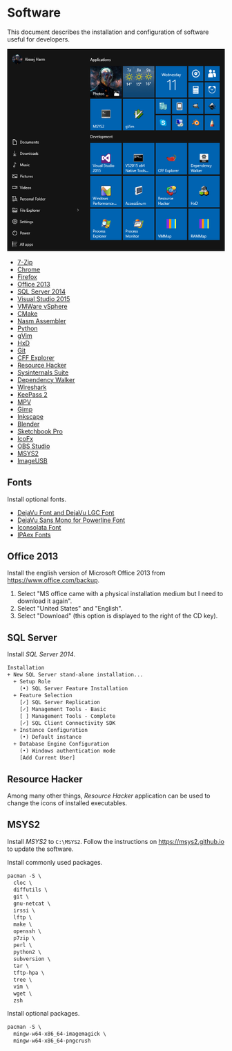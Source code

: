 ﻿# Software
This document describes the installation and configuration of software useful for developers.

![Start Menu](software.png)

- [7-Zip][7-zip]
- [Chrome][chrome]
- [Firefox][firefox]
- [Office 2013][office]
- [SQL Server 2014][sql2014]
- [Visual Studio 2015][vs2015]
- [VMWare vSphere][vsphere55]
- [CMake][cmake]
- [Nasm Assembler][nasm]
- [Python][python]
- [gVim][vim]
- [HxD][hxd]
- [Git][git]
- [CFF Explorer][cff]
- [Resource Hacker][rhack]
- [Sysinternals Suite][sysinternals]
- [Dependency Walker][depwalk]
- [Wireshark][wireshark]
- [KeePass 2][keepass]
- [MPV][mpv]
- [Gimp][gimp]
- [Inkscape][inkscape]
- [Blender][blender]
- [Sketchbook Pro][sketchbook]
- [IcoFx][icofx]
- [OBS Studio][obs]
- [MSYS2][msys2]
- [ImageUSB][imageusb]

[7-zip]: http://www.7-zip.org
[chrome]: https://www.google.com/chrome
[firefox]: https://www.mozilla.org/firefox
[office]: https://www.office.com/backup
[sql2014]: https://msdn.microsoft.com/en-us/subscriptions/downloads/#FileId=63715
[vs2015]: https://www.visualstudio.com/en-us/products/visual-studio-community-vs.aspx
[vsphere55]: https://my.vmware.com/web/vmware/info/slug/datacenter_cloud_infrastructure/vmware_vsphere/5_5
[cmake]: http://www.cmake.org
[nasm]: http://www.nasm.us
[python]: https://www.python.org
[vim]: http://www.vim.org
[hxd]: http://mh-nexus.de/en/hxd
[git]: https://git-scm.com
[cff]: http://www.ntcore.com/exsuite.php
[rhack]: http://www.angusj.com/resourcehacker
[sysinternals]: https://technet.microsoft.com/en-us/sysinternals/bb842062.aspx
[depwalk]: http://www.dependencywalker.com
[wireshark]: https://www.wireshark.org
[keepass]: http://keepass.info
[mpv]: https://mpv.io
[gimp]: http://www.gimp.org
[inkscape]: https://inkscape.org
[blender]: https://www.blender.org
[sketchbook]: http://www.autodesk.com/products/sketchbook-pro
[icofx]: http://icofx.ro
[obs]: https://obsproject.com
[msys2]: https://msys2.github.io
[imageusb]: http://www.osforensics.com/tools/write-usb-images.html


## Fonts
Install optional fonts.

- [DejaVu Font and DejaVu LGC Font][dejavu]
- [DejaVu Sans Mono for Powerline Font][powerline]
- [Iconsolata Font][iconsolata]
- [IPAex Fonts][ipaex]

[dejavu]: http://dejavu-fonts.org/wiki/Download
[powerline]: https://github.com/powerline/fonts
[iconsolata]: http://www.levien.com/type/myfonts/inconsolata.html
[ipaex]: http://ipafont.ipa.go.jp


## Office 2013
Install the english version of Microsoft Office 2013 from <https://www.office.com/backup>.

1. Select "MS office came with a physical installation medium but I need to download it again".
2. Select "United States" and "English".
3. Select "Download" (this option is displayed to the right of the CD key).


## SQL Server
Install *SQL Server 2014*.

```
Installation
+ New SQL Server stand-alone installation...
  + Setup Role
    (•) SQL Server Feature Installation
  + Feature Selection
    [✓] SQL Server Replication
    [✓] Management Tools - Basic
    [ ] Management Tools - Complete
    [✓] SQL Client Connectivity SDK
  + Instance Configuration
    (•) Default instance
  + Database Engine Configuration
    (•) Windows authentication mode
    [Add Current User]
```


## Resource Hacker
Among many other things, *Resource Hacker* application can be used to change the icons of installed executables.


## MSYS2
Install *MSYS2* to `C:\MSYS2`. Follow the instructions on <https://msys2.github.io> to update the software.

Install commonly used packages.

```
pacman -S \
  cloc \
  diffutils \
  git \
  gnu-netcat \
  irssi \
  lftp \
  make \
  openssh \
  p7zip \
  perl \
  python2 \
  subversion \
  tar \
  tftp-hpa \
  tree \
  vim \
  wget \
  zsh
```

Install optional packages.

```
pacman -S \
  mingw-w64-x86_64-imagemagick \
  mingw-w64-x86_64-pngcrush
```
